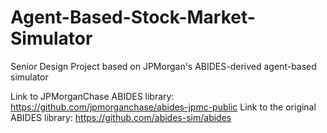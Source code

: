 # Agent-Based-Stock-Market-Simulator
Senior Design Project based on JPMorgan's ABIDES-derived agent-based simulator

Link to JPMorganChase ABIDES library: https://github.com/jpmorganchase/abides-jpmc-public
Link to the original ABIDES library:  https://github.com/abides-sim/abides 
